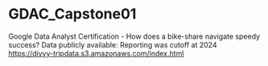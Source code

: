 # GDAC_Capstone01
Google Data Analyst Certification - How does a bike-share navigate speedy success?
Data publicly available:   Reporting was cutoff at 2024
https://divvy-tripdata.s3.amazonaws.com/index.html 
